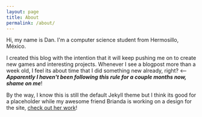 ```yaml
---
layout: page
title: About
permalink: /about/
---
```


Hi, my name is Dan. I'm a computer science student from Hermosillo, México.

I created this blog with the intention that it will keep pushing me on to create new games and interesting projects. Whenever I see a blogpost more than a week old, I feel its about time that I did something new already, right? <-- ***Apparently I haven't been following this rule for a couple months now, shame on me***!

By the way, I know this is still the default Jekyll theme but I think its good for a placeholder while my awesome friend Brianda is working on a design for the site, [check out her work](https://dribbble.com/briandamaldonado)!